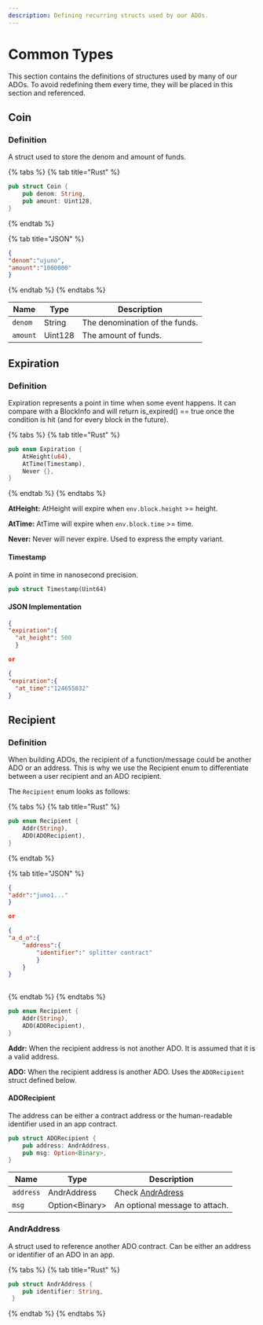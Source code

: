 ```yaml
---
description: Defining recurring structs used by our ADOs.
---
```


# Common Types

This section contains the definitions of structures used by many of our ADOs. To avoid redefining them every time, they will be placed in this section and referenced.



## Coin

### Definition <a href="#definition" id="definition"></a>

A struct used to store the denom and amount of funds.

{% tabs %}
{% tab title="Rust" %}
```rust
pub struct Coin {
    pub denom: String,
    pub amount: Uint128,
}
```
{% endtab %}

{% tab title="JSON" %}
```json
{
"denom":"ujuno",
"amount":"1000000"
}
```
{% endtab %}
{% endtabs %}

| Name     | Type    | Description                    |
| -------- | ------- | ------------------------------ |
| `denom`  | String  | The denomination of the funds. |
| `amount` | Uint128 | The amount of funds.           |

## Expiration

### Definition

Expiration represents a point in time when some event happens. It can compare with a BlockInfo and will return is\_expired() == true once the condition is hit (and for every block in the future).

{% tabs %}
{% tab title="Rust" %}
```rust
pub enum Expiration {
    AtHeight(u64),
    AtTime(Timestamp),
    Never {},
}
```
{% endtab %}
{% endtabs %}

**AtHeight:** AtHeight will expire when `env.block.height` >= height.

**AtTime:** AtTime will expire when `env.block.time` >= time.

**Never:** Never will never expire. Used to express the empty variant.

#### Timestamp

A point in time in nanosecond precision.

```rust
pub struct Timestamp(Uint64)
```

#### JSON Implementation

```json
{
"expiration":{
  "at_height": 500
  }

or

{
"expiration":{
  "at_time":"124655832"
}

```

## Recipient

### Definition

When building ADOs, the recipient of a function/message could be another ADO or an address. This is why we use the Recipient enum to differentiate between a user recipient and an ADO recipient.

The `Recipient` enum looks as follows:&#x20;

{% tabs %}
{% tab title="Rust" %}
```rust
pub enum Recipient {
    Addr(String),
    ADO(ADORecipient),
}
```
{% endtab %}

{% tab title="JSON" %}
```json
{
"addr":"juno1..."
}

or

{
"a_d_o":{
    "address":{
        "identifier":" splitter contract"
        }
    }
}
    
```
{% endtab %}
{% endtabs %}

```rust
pub enum Recipient {
    Addr(String),
    ADO(ADORecipient),
}
```

**Addr:** When the recipient address is not another ADO. It is assumed that it is a valid address.

**ADO:** When the recipient address is another ADO. Uses the `ADORecipient` struct defined below.

#### **ADORecipient**

The address can be either a contract address or the human-readable identifier used in an app contract.

```rust
pub struct ADORecipient {
    pub address: AndrAddress,
    pub msg: Option<Binary>,
}
```

| Name      | Type            | Description                                    |
| --------- | --------------- | ---------------------------------------------- |
| `address` | AndrAddress     | Check [AndrAdress](common-types.md#andradress) |
| `msg`     | Option\<Binary> | An optional message to attach.                 |

### AndrAddress

A struct used to reference another ADO contract. Can be either an address or identifier of an ADO in an app.

{% tabs %}
{% tab title="Rust" %}
```rust
pub struct AndrAddress {
    pub identifier: String,
 }
```
{% endtab %}
{% endtabs %}
